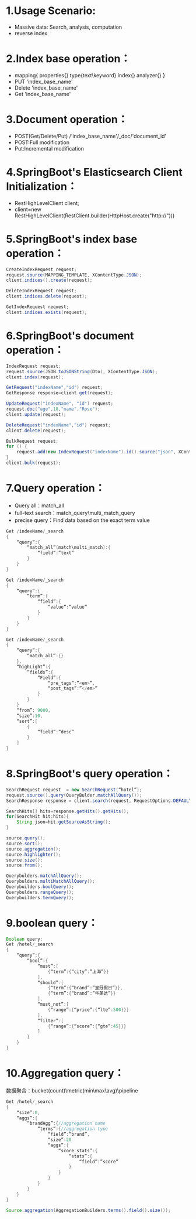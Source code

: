 # 1.Usage Scenario:
* Massive data: Search, analysis, computation
* reverse index

# 2.Index base operation：
* mapping{
		properties{}
		type{text\keyword}
		index{}
		analyzer{}
	}
* PUT 'index_base_name'
* Delete 'index_base_name'
* Get 'index_base_name'

# 3.Document operation：
* POST(Get/Delete/Put) /'index_base_name'/_doc/'document_id'
* POST:Full modification
* Put:Incremental modification

# 4.SpringBoot's Elasticsearch Client Initialization：
- RestHighLevelClient client;
- client=new RestHighLevelClient(RestClient.builder(HttpHost.create("http://")))

# 5.SpringBoot's index base operation：

```java
CreateIndexRequest request;
request.source(MAPPING_TEMPLATE, XContentType.JSON);
client.indices().create(request);

DeleteIndexRequest request;
client.indices.delete(request);

GetIndexRequest request;
client.indices.exists(request);
```

# 6.SpringBoot's document operation：

```java
IndexRequest request;
request.source(JSON.toJSONString(Dto), XContentType.JSON);
client.index(request);

GetRequest("indexName","id") request;
GetResponse response=client.get(request);

UpdateRequest("indexName", "id") request;
request.doc("age",18,"name","Rose");
client.update(request);

DeleteRequest("indexName","id") request;
client.delete(request);

BulkRequest request;
for () {
	request.add(new IndexRequest("indexName").id().source("json", XContentType.JSON));
}
client.bulk(request);
```

# 7.Query operation：
* Query all：match_all
* full-text search：match_query\multi_match_query
* precise query：Find data based on the exact term value

```java
Get /indexName/_search
{
	“query”:{
		“match_all”(match\multi_match):{
			“field”:”text”
		}
	}
}

Get /indexName/_search
{
	“query”:{
		“term”:{
			“field”:{
				“value”:”value”
			}
		}
	}
}

Get /indexName/_search
{
	“query”:{
		“match_all”:{}
	},
	“highLight”:{
		“fields”:{
			“Field”:{
				“pre_tags”:”<em>”,
				“post_tags”:”</em>”
			}
		}
	}
	“from”: 9000,
	“size”:10,
	“sort”:[
		{
			“field”:”desc”
		}
	]
}
```



# 8.SpringBoot's query operation：

```java
SearchRequest request  = new SearchRequest(“hotel”);
request.source().query(QueryBulder.matchAllQuery());
SearchResponse response = client.search(request, RequestOptions.DEFAULT);

SearchHits[] hits=response.getHits().getHits();
for(SearchHit hit:hits){
	String json=hit.getSourceAsString();
}

source.query();
source.sort();
source.aggregation();
source.highlighter();
source.size();
source.from();

Querybulders.matchAllQuery();
Querybulders.multiMatchAllQuery();
Querybuilders.boolQuery();
Querybulders.rangeQuery();
Querybuilders.termQuery();
```

# 9.boolean query：
```java
Boolean query:
Get /hotel/_search
{
	“query”:{
		“bool”:{
			“must”:[
				{“term”:{“city”:”上海”}}
			],
			“should”:[
				{“term”:{“brand”:”皇冠假日”}},
				{“term”:{“brand”:”华美达”}}
			],
			“must_not”:[
				{“range”:{“price”:{“lte”:500}}}
			],
			“filter”:[
				{“range”:{“score”:{“gte”:45}}}
			]
		}
	}
}
```
# 10.Aggregation query：
数据聚合：bucket(count)\metric(min\max\avg)\pipeline

```java
Get /hotel/_search
{
	“size”:0,
	“aggs”:{
		“brandAgg”:{//aggregation name
			“terms”:{//aggregation type
				“field”:”brand”,
				“size”:20
				“aggs”:{
					“score_stats”:{
						“stats”:{
							“field”:”score”
						}
					}
				}
			}
		}
	}
}
```

```java
Source.aggregation(AggregationBuilders.terms().field().size());
```
